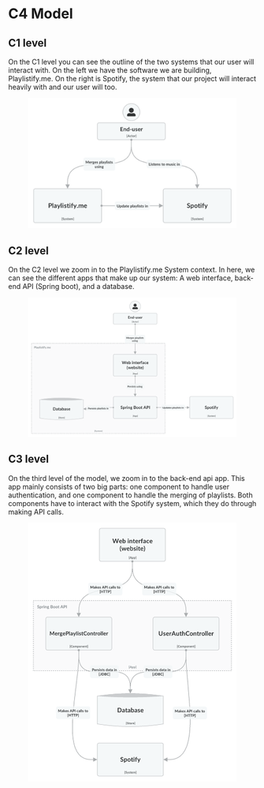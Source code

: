 # C4 Model

## C1 level

On the C1 level you can see the outline of the two systems that our user will interact with. On the left we have the software we are building, Playlistify.me. On the right is Spotify, the system that our project will interact heavily with and our user will too.

<figure><img src=".gitbook/assets/Sioux C4 Project - Main project C1 (Latest).png" alt=""><figcaption></figcaption></figure>



## C2 level

On the C2 level we zoom in to the Playlistify.me System context. In here, we can see the different apps that make up our system: A web interface, back-end API (Spring boot), and a database.

<figure><img src=".gitbook/assets/Sioux C4 Project - Diagram 1 (Latest) (1).png" alt=""><figcaption></figcaption></figure>

## C3 level

On the third level of the model, we zoom in to the back-end api app. This app mainly consists of two big parts: one component to handle user authentication, and one component to handle the merging of playlists. Both components have to interact with the Spotify system, which they do through making API calls.

<figure><img src=".gitbook/assets/Sioux C4 Project - Diagram 1 (Latest).png" alt="" width="563"><figcaption></figcaption></figure>
